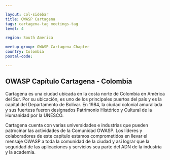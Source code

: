 ```yaml
--- 

layout: col-sidebar
title: OWASP Cartagena 
tags: cartagena-tag meetings-tag
level: 4

region: South America

meetup-group: OWASP-Cartagena-Chapter
country: Colombia
postal-code: 

---
```


## OWASP Capítulo Cartagena - Colombia

Cartagena es una ciudad ubicada en la costa norte de Colombia en América del Sur. Por su ubicación, es uno de los principales puertos del país y es la capital del Departamento de Bolívar. En 1984, la ciudad colonial amurallada y sus fuertess fueron designados Patrimonio Histórico y Cultural de la Humanidad por la UNESCO.

Cartagena cuenta con varias universidades e industrias que pueden patrocinar las actividades de la Comunidad OWASP. Los líderes y colaboradores de este capítulo estamos comprometidos en llevar el mensaje OWASP a toda la comunidad de la ciudad y así lograr que la seguridad de las aplicaciones y servicios sea parte del ADN de la industria y la academia.
